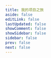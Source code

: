 ```yaml
---
title: 我的项目之旅
aside: false
editLink: false
lastUpdated: false
showComment: false
showSidebar: false
sidebar: false
prev: false
next: false
---
```

<ClientOnly>
<ProjectList :projects="projects"/>
</ClientOnly>


<script setup>
import zxid from '../public/img/zxid_icon.png';
import fingerprint from '../public/img/fingerprint.png'
import swd from '../public/img/game.png'
import sword_design from '../public/img/sword_design.png'
import vue_icon from '../public/img/vue.png'
import myk from '../public/img/myk.png';


const companyProjects = {
  label: '主导公司项目',
  list:[{
  label: '每日互动科技有限公司',
  value: 'tezx',
  time: "2022年1月-至今",
  projects: [
    {
      name: '泰尔卓信业务官网',
      desc: `泰尔卓信业务官网是为<b>每日互动科技有限公司</b>泰尔卓信项目组开发的卓信ID、推必安、泰尔卓信官网。`,
      icon: zxid,
      showUrl: true,
      openSource: false,
      time: '2022年1月-2022年4月',
      url: [
        {
          name: "泰尔卓信官网",
          url: "http://www.telzx.com/",
          type: 'url'
        },
        {
          name: "卓信ID",
          url: "https://zxid.caict.ac.cn/",
          type: 'url'
        },
        {
          name: "推必安",
          url: "https://tuibian.mobileservice.cn/",
          type: 'url'
        }
      ],
      tags: ['官网', '泰尔卓信', 'Vue3','Nest.js'],
      log: '/projects/01-泰尔卓信/01-泰尔卓信官网'
    },
    {
      name: '卓信业务管理平台',
      desc: `为<b>泰尔卓信</b>科技有限公司开发的卓信ID、推必安官网以及包含开发者管理、服务商管理、SDK版本管理、权限管理、多重配置管理、设备命中策略等功能的中后台管理平台。`,
      icon: zxid,
      showUrl: false,
      openSource: false,
      time: '2022年1月-2023年7月',
      tags: ['中后台', '微前端','微服务','Vue','Golang'],
      log: '/projects/01-泰尔卓信/02-泰尔卓信综合平台'
    },
    {
      name: '卓信&浏览器设备指纹SDK',
      desc: '为<b>泰尔卓信</b>科技有限公司开发的基于卓信ID、推必安的前后端SDK以及基于浏览器的设备指纹SDK，目的在于为服务商等提供不同平台下的卓信SDK需求。',
      icon: fingerprint,
      time: '2023年2月-2023年7月',
      type: 'url',
      showUrl: false,
      openSource: true,
      gitUrls: [{
        name:'浏览器设备指纹',
        type: 'github',
        url: 'https://github.com/wty9sky/fingerprint'
      }],
      tags: ['浏览器设备指纹', 'Rollup','SDK', '小程序SDK'],
      log: '/projects/01-泰尔卓信/03-卓信&浏览器设备指纹SDK'
    },
  ],
},{
  label:'黑龙江盛世雪城科技有限公司',
  value:'ssxc',
  time: "2022年1月-2022年1月",
  projects: [{
  name:'牡丹江海浪飞机场综合平台',
  desc:'本项目是基于牡丹江海浪飞机场原有官网、管理平台等需求重构改造，并开发安卓、iOS应用以及小程序，为海浪飞机场内部人员提供管理日常工作、机场维护等机场日常工作的平台。',
  icon:myk,
  showUrl:false,
  time:'2020年10月-2022年12月',
  openSource:true,
  gitUrls:[{
    name:'Webpack实现jQuery和Vue项目共存',
    type:'github',
    url:''
  }],
  tags:['后台','小程序','Golang','React','Webpack'],
   log:'/projects/02-盛世雪城/01-牡丹江海浪飞机场管理平台'
},{
  name:'牡丹江防疫控制管理平台',
  desc:'在入职<b>盛世雪城</b>工作时期内，以开发组副组长身份主导负责的第一个项目，通过迭代与重构开发，在疫情时期为牡丹江地区防疫提供较大助力，同时通过该项目逐渐落地确定开发组后续项目的主要开发技术路线与开发规范。',
  icon:myk,
  showUrl:true,
  time:'2020年2月-2022年11月',
  openSource:false,
  url:[{
    type:'minapp',
  name: "访问牡疫控小程序",
  url: "./img/myk_ewm.jpg",
  }],
  tags:['后台','小程序','Serverless','重构'],
   log:'/projects/02-盛世雪城/03-牡疫控平台'
},]
}],
};
const smallProjects = {
  label:'参与项目',
  list:[{}]
}
const personProjects = {
  label:'独立开发',
  list: [{
    label:'全栈应用',
  value: 'tezx',
  time: "2022年1月-2023年7月",
  projects:[
    {
  name:'游戏讨论&创作社区',
  desc:'在入职<b>盛世雪城</b>工作时期内，主导负责的第一个项目，通过迭代与重构开发，在疫情时期为牡丹江地区防疫提供较大助力，同时通过该项目逐渐落地确定开发组后续项目的主要开发技术路线与规范。',
  icon:myk,
  showUrl:true,
  time:'2023年7月-至今',
  url:[{
    type:'url',
  name: "轩辕天书社区",
  url: "https://fans.swdwiki.com/",
  },
  {
    type:'url',
  name: "国产游戏讨论社区",
  url: "https://chat.swdwiki.com/",
  }],
  openSource:false,
  devlopment:true,
  production:false,
    gitUrls:[{
    name:'Github',
    url:'https://github.com/cuixueshe/earthworm'
  }],
  tags:['Nuxtjs','Nestjs'],
   log:'/projects/05-参与开源/01-earthworm'
},
    {
  name:'游戏社区App',
  desc:'游戏社区App是基于Web端的功能开发的游戏讨论社区，基于ReactNative、Flutter、鸿蒙开发多端APP，实现',
  icon:myk,
  showUrl:true,
  time:'2023年7月-至今',
  url:[{
    type:'url',
  name: "轩辕天书社区",
  url: "https://fans.swdwiki.com/",
  }],
  openSource:false,
  devlopment:true,
  production:false,
    gitUrls:[{
    name:'Github',
    url:'https://github.com/cuixueshe/earthworm'
  }],
  tags:['Nuxtjs','Nestjs'],
   log:'/projects/05-参与开源/01-earthworm'
},
{
  name:'好好生活',
  desc:'好好生活App是一款基于Swift、Flutter、鸿蒙开发的移动端APP，',
  icon:myk,
  showUrl:true,
  time:'2020年2月-2022年10月',
  url:[{
    type:'url',
  name: "社区官网",
  url: "https://fans.swdwiki.com/",
  }],
  openSource:true,
    gitUrls:[{
    name:'Github',
    url:'https://github.com/cuixueshe/earthworm'
  }],
  tags:['Nuxtjs','Nestjs'],
   log:'/projects/05-参与开源/01-earthworm'
},
{
  name:'性生活记录',
  desc:'性生活记录App是一款基于Swift、Flutter、鸿蒙开发的多端APP，主要功能为异性、LGBT等群体提供性生活记录的应用。',
  icon:myk,
  showUrl:true,
  time:'2020年2月-2022年10月',
  url:[{
    type:'url',
  name: "社区官网",
  url: "https://fans.swdwiki.com/",
  }],
  openSource:true,
    gitUrls:[{
    name:'Github',
    url:'https://github.com/cuixueshe/earthworm'
  }],
  tags:['Nuxtjs','Nestjs'],
   log:'/projects/05-参与开源/01-earthworm'
},
{
  name:'在路上',
  desc:'在路上App是一款基于Flutter、鸿蒙开发的移动端APP，主要功能为记录在路上所经历',
  icon:myk,
  showUrl:true,
  time:'2020年2月-2022年10月',
  url:[{
    type:'url',
  name: "社区官网",
  url: "https://fans.swdwiki.com/",
  }],
  openSource:true,
    gitUrls:[{
    name:'Github',
    url:'https://github.com/cuixueshe/earthworm'
  }],
  tags:['Nuxtjs','Nestjs'],
   log:'/projects/05-参与开源/01-earthworm'
},
{
  name:'Sword Design',
  desc:'Sword Design是基于游戏轩辕剑的粉丝社区相关产品衍生出来的包括PCWEB、小程序、APP等平台多平台的设计框架，未来可用于技术、游戏等新型移动社区类产品。目前正在开发中。',
  icon:sword_design,
  time:'2023年7月-至今',
  type:'url',
  showUrl:true,
  url:[{
  name: "文档地址",
  url: "http://design.swdwiki.com/docs",
  type:'url'
  }],
  openSource:true,
  gitUrls:[{
    type:'github',
    url:'https://github.com/swdwiki/swordui',
  }],
  tags:['设计系统','多平台','UI框架','开源','独立开发'],
}
  ]
  },{
    label:'独立App',
  value: 'tezx',
  time: "2022年1月-至今",
  projects:[{
  name:'Earthworm英语学习工具',
  desc:'在入职<b>盛世雪城</b>工作时期内，主导负责的第一个项目，通过迭代与重构开发，在疫情时期为牡丹江地区防疫提供较大助力，同时通过该项目逐渐落地确定开发组后续项目的主要开发技术路线与规范。',
  icon:myk,
  showUrl:true,
  time:'2020年2月-2022年10月',
  url:[{
    type:'url',
  name: "Earthworm官网",
  url: "https://earthworm.cuixueshe.com/",
  }],
  openSource:true,
    gitUrls:[{
    name:'Github',
    url:'https://github.com/cuixueshe/earthworm'
  }],
  tags:['Nuxtjs','Nestjs'],
   log:'/projects/05-参与开源/01-earthworm'
},]
  }]
};

const openProjects = {
  label:'开源项目',
  list: [
    {
    label:'参与开源',
  value: 'tezx',
  time: "2022年1月-至今",
  projects:[{
  name:'Earthworm英语学习工具',
  desc:'在入职<b>盛世雪城</b>工作时期内，主导负责的第一个项目，通过迭代与重构开发，在疫情时期为牡丹江地区防疫提供较大助力，同时通过该项目逐渐落地确定开发组后续项目的主要开发技术路线与规范。',
  icon:myk,
  showUrl:true,
  time:'2020年2月-2022年10月',
  url:[{
    type:'url',
  name: "Earthworm官网",
  url: "https://earthworm.cuixueshe.com/",
  }],
  openSource:true,
    gitUrls:[{
    name:'Github',
    url:'https://github.com/cuixueshe/earthworm'
  }],
  tags:['Nuxtjs','Nestjs'],
   log:'/projects/05-参与开源/01-earthworm'
},]
  }]
};


const projects = [companyProjects,smallProjects,personProjects,openProjects];
</script>

<style scoped>
.vp-doc ul, .vp-doc ol{
    padding-left: 0;
}
.content-container {
  width: 1104px;
}
.content{
  width: 1104px;
}
:deep(.arco-tabs-nav-tab){
  @apply justify-center items-center;
}
</style>
